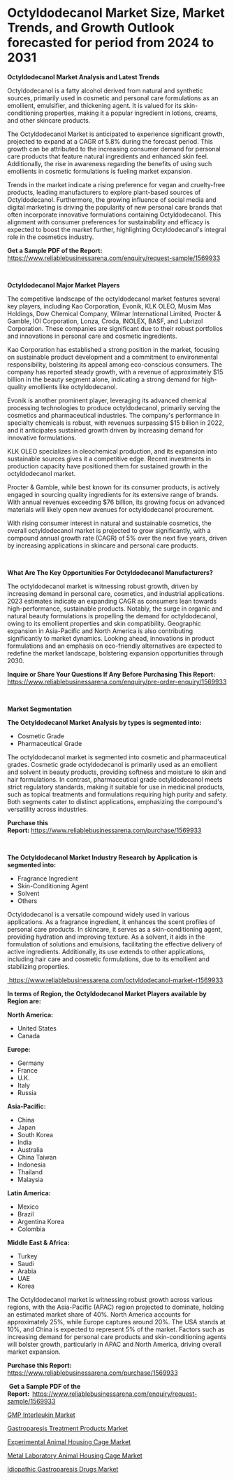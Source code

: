 <p><h1>Octyldodecanol Market Size, Market Trends, and Growth Outlook forecasted for period from 2024 to 2031</h1></p><p><strong>Octyldodecanol Market Analysis and Latest Trends</strong></p>
<p><p>Octyldodecanol is a fatty alcohol derived from natural and synthetic sources, primarily used in cosmetic and personal care formulations as an emollient, emulsifier, and thickening agent. It is valued for its skin-conditioning properties, making it a popular ingredient in lotions, creams, and other skincare products.</p><p>The Octyldodecanol Market is anticipated to experience significant growth, projected to expand at a CAGR of 5.8% during the forecast period. This growth can be attributed to the increasing consumer demand for personal care products that feature natural ingredients and enhanced skin feel. Additionally, the rise in awareness regarding the benefits of using such emollients in cosmetic formulations is fueling market expansion.</p><p>Trends in the market indicate a rising preference for vegan and cruelty-free products, leading manufacturers to explore plant-based sources of Octyldodecanol. Furthermore, the growing influence of social media and digital marketing is driving the popularity of new personal care brands that often incorporate innovative formulations containing Octyldodecanol. This alignment with consumer preferences for sustainability and efficacy is expected to boost the market further, highlighting Octyldodecanol's integral role in the cosmetics industry.</p></p>
<p><strong>Get a Sample PDF of the Report:&nbsp;</strong> <a href="https://www.reliablebusinessarena.com/enquiry/request-sample/1569933?utm_campaign=1560&utm_medium=2&utm_source=Github&utm_content=ia&utm_term=14102024&utm_id=octyldodecanol">https://www.reliablebusinessarena.com/enquiry/request-sample/1569933</a></p>
<p>&nbsp;</p>
<p><strong>Octyldodecanol Major Market Players</strong></p>
<p><p>The competitive landscape of the octyldodecanol market features several key players, including Kao Corporation, Evonik, KLK OLEO, Musim Mas Holdings, Dow Chemical Company, Wilmar International Limited, Procter & Gamble, IOI Corporation, Lonza, Croda, INOLEX, BASF, and Lubrizol Corporation. These companies are significant due to their robust portfolios and innovations in personal care and cosmetic ingredients.</p><p>Kao Corporation has established a strong position in the market, focusing on sustainable product development and a commitment to environmental responsibility, bolstering its appeal among eco-conscious consumers. The company has reported steady growth, with a revenue of approximately $15 billion in the beauty segment alone, indicating a strong demand for high-quality emollients like octyldodecanol.</p><p>Evonik is another prominent player, leveraging its advanced chemical processing technologies to produce octyldodecanol, primarily serving the cosmetics and pharmaceutical industries. The company's performance in specialty chemicals is robust, with revenues surpassing $15 billion in 2022, and it anticipates sustained growth driven by increasing demand for innovative formulations.</p><p>KLK OLEO specializes in oleochemical production, and its expansion into sustainable sources gives it a competitive edge. Recent investments in production capacity have positioned them for sustained growth in the octyldodecanol market.</p><p>Procter & Gamble, while best known for its consumer products, is actively engaged in sourcing quality ingredients for its extensive range of brands. With annual revenues exceeding $76 billion, its growing focus on advanced materials will likely open new avenues for octyldodecanol procurement. </p><p>With rising consumer interest in natural and sustainable cosmetics, the overall octyldodecanol market is projected to grow significantly, with a compound annual growth rate (CAGR) of 5% over the next five years, driven by increasing applications in skincare and personal care products.</p></p>
<p>&nbsp;</p>
<p><strong>What Are The Key Opportunities For Octyldodecanol Manufacturers?</strong></p>
<p><p>The octyldodecanol market is witnessing robust growth, driven by increasing demand in personal care, cosmetics, and industrial applications. 2023 estimates indicate an expanding CAGR as consumers lean towards high-performance, sustainable products. Notably, the surge in organic and natural beauty formulations is propelling the demand for octyldodecanol, owing to its emollient properties and skin compatibility. Geographic expansion in Asia-Pacific and North America is also contributing significantly to market dynamics. Looking ahead, innovations in product formulations and an emphasis on eco-friendly alternatives are expected to redefine the market landscape, bolstering expansion opportunities through 2030.</p></p>
<p><strong>Inquire or Share Your Questions If Any Before Purchasing This Report:</strong> <a href="https://www.reliablebusinessarena.com/enquiry/pre-order-enquiry/1569933?utm_campaign=1560&utm_medium=2&utm_source=Github&utm_content=ia&utm_term=14102024&utm_id=octyldodecanol">https://www.reliablebusinessarena.com/enquiry/pre-order-enquiry/1569933</a></p>
<p>&nbsp;</p>
<p><strong>Market Segmentation</strong></p>
<p><strong>The Octyldodecanol Market Analysis by types is segmented into:</strong></p>
<p><ul><li>Cosmetic Grade</li><li>Pharmaceutical Grade</li></ul></p>
<p><p>The octyldodecanol market is segmented into cosmetic and pharmaceutical grades. Cosmetic grade octyldodecanol is primarily used as an emollient and solvent in beauty products, providing softness and moisture to skin and hair formulations. In contrast, pharmaceutical grade octyldodecanol meets strict regulatory standards, making it suitable for use in medicinal products, such as topical treatments and formulations requiring high purity and safety. Both segments cater to distinct applications, emphasizing the compound's versatility across industries.</p></p>
<p><strong>Purchase this Report:&nbsp;</strong><a href="https://www.reliablebusinessarena.com/purchase/1569933?utm_campaign=1560&utm_medium=2&utm_source=Github&utm_content=ia&utm_term=14102024&utm_id=octyldodecanol">https://www.reliablebusinessarena.com/purchase/1569933</a></p>
<p>&nbsp;</p>
<p><strong>The Octyldodecanol Market Industry Research by Application is segmented into:</strong></p>
<p><ul><li>Fragrance Ingredient</li><li>Skin-Conditioning Agent</li><li>Solvent</li><li>Others</li></ul></p>
<p><p>Octyldodecanol is a versatile compound widely used in various applications. As a fragrance ingredient, it enhances the scent profiles of personal care products. In skincare, it serves as a skin-conditioning agent, providing hydration and improving texture. As a solvent, it aids in the formulation of solutions and emulsions, facilitating the effective delivery of active ingredients. Additionally, its use extends to other applications, including hair care and cosmetic formulations, due to its emollient and stabilizing properties.</p></p>
<p><a href="https://www.reliablebusinessarena.com/octyldodecanol-market-r1569933?utm_campaign=1560&utm_medium=2&utm_source=Github&utm_content=ia&utm_term=14102024&utm_id=octyldodecanol">&nbsp;https://www.reliablebusinessarena.com/octyldodecanol-market-r1569933</a></p>
<p><strong>In terms of Region, the Octyldodecanol Market Players available by Region are:</strong></p>
<p>
    <p> <strong> North America: </strong>
        <ul>
            <li>United States</li>
            <li>Canada</li>
        </ul>
        </p> 
    <p> <strong> Europe: </strong>
        <ul>
            <li>Germany</li>
            <li>France</li>
            <li>U.K.</li>
            <li>Italy</li>
            <li>Russia</li>
        </ul>
        </p> 
    <p> <strong> Asia-Pacific: </strong>
        <ul>
            <li>China</li>
            <li>Japan</li>
            <li>South Korea</li>
            <li>India</li>
            <li>Australia</li>
            <li>China Taiwan</li>
            <li>Indonesia</li>
            <li>Thailand</li>
            <li>Malaysia</li>
        </ul>
        </p> 
    <p> <strong> Latin America: </strong>
        <ul>
            <li>Mexico</li>
            <li>Brazil</li>
            <li>Argentina Korea</li>
            <li>Colombia</li>
        </ul>
        </p> 
    <p> <strong> Middle East & Africa: </strong>
        <ul>
            <li>Turkey</li>
            <li>Saudi</li>
            <li>Arabia</li>
            <li>UAE</li>
            <li>Korea</li>
        </ul>
    </p>
    </p>
<p><p>The Octyldodecanol market is witnessing robust growth across various regions, with the Asia-Pacific (APAC) region projected to dominate, holding an estimated market share of 40%. North America accounts for approximately 25%, while Europe captures around 20%. The USA stands at 10%, and China is expected to represent 5% of the market. Factors such as increasing demand for personal care products and skin-conditioning agents will bolster growth, particularly in APAC and North America, driving overall market expansion.</p></p>
<p><strong>Purchase this Report: </strong><a href="https://www.reliablebusinessarena.com/purchase/1569933?utm_campaign=1560&utm_medium=2&utm_source=Github&utm_content=ia&utm_term=14102024&utm_id=octyldodecanol">https://www.reliablebusinessarena.com/purchase/1569933</a></p>
<p>&nbsp;<strong>Get a Sample PDF of the Report:&nbsp;&nbsp;</strong><a href="https://www.reliablebusinessarena.com/enquiry/request-sample/1569933?utm_campaign=1560&utm_medium=2&utm_source=Github&utm_content=ia&utm_term=14102024&utm_id=octyldodecanol">https://www.reliablebusinessarena.com/enquiry/request-sample/1569933</a></p>
<p><strong></strong></p>
<p><p><a href="https://www.linkedin.com/pulse/global-gmp-interleukin-market-opportunities-challenges2024-8w6ic?trk=public_post_embed_feed-article-content&utm_campaign=1560&utm_medium=2&utm_source=Github&utm_content=ia&utm_term=14102024&utm_id=octyldodecanol">GMP Interleukin Market</a></p><p><a href="https://www.linkedin.com/pulse/gastroparesis-treatment-products-market-matrix-applications-rwxhe?trk=public_post_embed_feed-article-content&utm_campaign=1560&utm_medium=2&utm_source=Github&utm_content=ia&utm_term=14102024&utm_id=octyldodecanol">Gastroparesis Treatment Products Market</a></p><p><a href="https://www.linkedin.com/pulse/analyzing-experimental-animal-housing-cage-market-dynamics-yajkc?trk=public_post_embed_feed-article-content&utm_campaign=1560&utm_medium=2&utm_source=Github&utm_content=ia&utm_term=14102024&utm_id=octyldodecanol">Experimental Animal Housing Cage Market</a></p><p><a href="https://www.linkedin.com/pulse/emerging-opportunities-challenges-global-metal-laboratory-fdvgc?trk=public_post_embed_feed-article-content&utm_campaign=1560&utm_medium=2&utm_source=Github&utm_content=ia&utm_term=14102024&utm_id=octyldodecanol">Metal Laboratory Animal Housing Cage Market</a></p><p><a href="https://www.linkedin.com/pulse/idiopathic-gastroparesis-drugs-market-forecasts-trends-s3eme?trk=public_post_embed_feed-article-content&utm_campaign=1560&utm_medium=2&utm_source=Github&utm_content=ia&utm_term=14102024&utm_id=octyldodecanol">Idiopathic Gastroparesis Drugs Market</a></p></p>